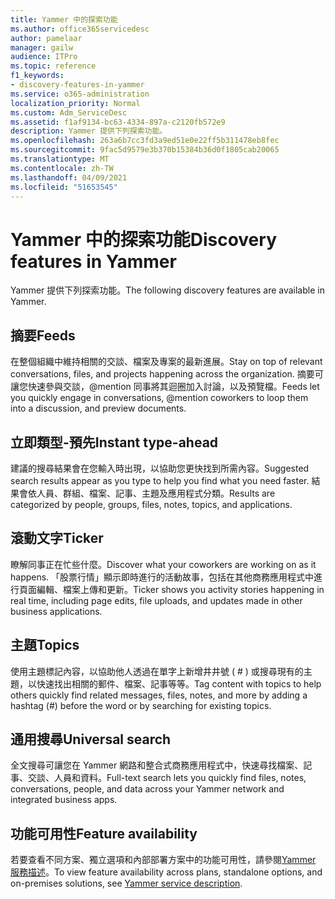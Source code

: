 ```yaml
---
title: Yammer 中的探索功能
ms.author: office365servicedesc
author: pamelaar
manager: gailw
audience: ITPro
ms.topic: reference
f1_keywords:
- discovery-features-in-yammer
ms.service: o365-administration
localization_priority: Normal
ms.custom: Adm_ServiceDesc
ms.assetid: f1af9134-bc63-4334-897a-c2120fb572e9
description: Yammer 提供下列探索功能。
ms.openlocfilehash: 263a6b7cc3fd3a9ed51e0e22ff5b311478eb8fec
ms.sourcegitcommit: 9fac5d9579e3b370b15384b36d0f1805cab20065
ms.translationtype: MT
ms.contentlocale: zh-TW
ms.lasthandoff: 04/09/2021
ms.locfileid: "51653545"
---
```

# <a name="discovery-features-in-yammer"></a><span data-ttu-id="94626-103">Yammer 中的探索功能</span><span class="sxs-lookup"><span data-stu-id="94626-103">Discovery features in Yammer</span></span>

<span data-ttu-id="94626-104">Yammer 提供下列探索功能。</span><span class="sxs-lookup"><span data-stu-id="94626-104">The following discovery features are available in Yammer.</span></span>
  
## <a name="feeds"></a><span data-ttu-id="94626-105">摘要</span><span class="sxs-lookup"><span data-stu-id="94626-105">Feeds</span></span>

<span data-ttu-id="94626-106">在整個組織中維持相關的交談、檔案及專案的最新進展。</span><span class="sxs-lookup"><span data-stu-id="94626-106">Stay on top of relevant conversations, files, and projects happening across the organization.</span></span> <span data-ttu-id="94626-107">摘要可讓您快速參與交談，@mention 同事將其迴圈加入討論，以及預覽檔。</span><span class="sxs-lookup"><span data-stu-id="94626-107">Feeds let you quickly engage in conversations, @mention coworkers to loop them into a discussion, and preview documents.</span></span>

## <a name="instant-type-ahead"></a><span data-ttu-id="94626-108">立即類型-預先</span><span class="sxs-lookup"><span data-stu-id="94626-108">Instant type-ahead</span></span>

<span data-ttu-id="94626-109">建議的搜尋結果會在您輸入時出現，以協助您更快找到所需內容。</span><span class="sxs-lookup"><span data-stu-id="94626-109">Suggested search results appear as you type to help you find what you need faster.</span></span> <span data-ttu-id="94626-110">結果會依人員、群組、檔案、記事、主題及應用程式分類。</span><span class="sxs-lookup"><span data-stu-id="94626-110">Results are categorized by people, groups, files, notes, topics, and applications.</span></span>
    
## <a name="ticker"></a><span data-ttu-id="94626-111">滾動文字</span><span class="sxs-lookup"><span data-stu-id="94626-111">Ticker</span></span>

<span data-ttu-id="94626-112">瞭解同事正在忙些什麼。</span><span class="sxs-lookup"><span data-stu-id="94626-112">Discover what your coworkers are working on as it happens.</span></span> <span data-ttu-id="94626-113">「股票行情」顯示即時進行的活動故事，包括在其他商務應用程式中進行頁面編輯、檔案上傳和更新。</span><span class="sxs-lookup"><span data-stu-id="94626-113">Ticker shows you activity stories happening in real time, including page edits, file uploads, and updates made in other business applications.</span></span>
  
## <a name="topics"></a><span data-ttu-id="94626-114">主題</span><span class="sxs-lookup"><span data-stu-id="94626-114">Topics</span></span>

<span data-ttu-id="94626-115">使用主題標記內容，以協助他人透過在單字上新增井井號 ( # ) 或搜尋現有的主題，以快速找出相關的郵件、檔案、記事等等。</span><span class="sxs-lookup"><span data-stu-id="94626-115">Tag content with topics to help others quickly find related messages, files, notes, and more by adding a hashtag (#) before the word or by searching for existing topics.</span></span>
  
## <a name="universal-search"></a><span data-ttu-id="94626-116">通用搜尋</span><span class="sxs-lookup"><span data-stu-id="94626-116">Universal search</span></span>

<span data-ttu-id="94626-117">全文搜尋可讓您在 Yammer 網路和整合式商務應用程式中，快速尋找檔案、記事、交談、人員和資料。</span><span class="sxs-lookup"><span data-stu-id="94626-117">Full-text search lets you quickly find files, notes, conversations, people, and data across your Yammer network and integrated business apps.</span></span>
  
## <a name="feature-availability"></a><span data-ttu-id="94626-118">功能可用性</span><span class="sxs-lookup"><span data-stu-id="94626-118">Feature availability</span></span>

<span data-ttu-id="94626-119">若要查看不同方案、獨立選項和內部部署方案中的功能可用性，請參閱[Yammer 服務描述](yammer-service-description.md)。</span><span class="sxs-lookup"><span data-stu-id="94626-119">To view feature availability across plans, standalone options, and on-premises solutions, see [Yammer service description](yammer-service-description.md).</span></span>
  
  
